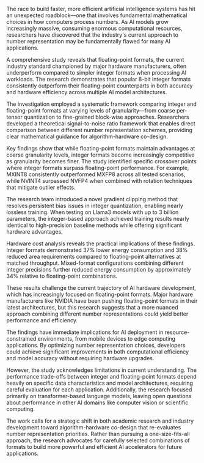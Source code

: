 The race to build faster, more efficient artificial intelligence systems has hit an unexpected roadblock—one that involves fundamental mathematical choices in how computers process numbers. As AI models grow increasingly massive, consuming enormous computational resources, researchers have discovered that the industry's current approach to number representation may be fundamentally flawed for many AI applications.

A comprehensive study reveals that floating-point formats, the current industry standard championed by major hardware manufacturers, often underperform compared to simpler integer formats when processing AI workloads. The research demonstrates that popular 8-bit integer formats consistently outperform their floating-point counterparts in both accuracy and hardware efficiency across multiple AI model architectures.

The investigation employed a systematic framework comparing integer and floating-point formats at varying levels of granularity—from coarse per-tensor quantization to fine-grained block-wise approaches. Researchers developed a theoretical signal-to-noise ratio framework that enables direct comparison between different number representation schemes, providing clear mathematical guidance for algorithm-hardware co-design.

Key findings show that while floating-point formats maintain advantages at coarse granularity levels, integer formats become increasingly competitive as granularity becomes finer. The study identified specific crossover points where integer formats surpass floating-point performance. For example, MXINT8 consistently outperformed MXFP8 across all tested scenarios, while NVINT4 surpassed NVFP4 when combined with rotation techniques that mitigate outlier effects.

The research team introduced a novel gradient clipping method that resolves persistent bias issues in integer quantization, enabling nearly lossless training. When testing on Llama3 models with up to 3 billion parameters, the integer-based approach achieved training results nearly identical to high-precision baseline methods while offering significant hardware advantages.

Hardware cost analysis reveals the practical implications of these findings. Integer formats demonstrated 37% lower energy consumption and 38% reduced area requirements compared to floating-point alternatives at matched throughput. Mixed-format configurations combining different integer precisions further reduced energy consumption by approximately 34% relative to floating-point combinations.

These results challenge the current trajectory of AI hardware development, which has increasingly focused on floating-point formats. Major hardware manufacturers like NVIDIA have been pushing floating-point formats in their latest architectures, but this research suggests that a more nuanced approach combining different number representations could yield better performance and efficiency.

The findings have immediate implications for AI deployment in resource-constrained environments, from mobile devices to edge computing applications. By optimizing number representation choices, developers could achieve significant improvements in both computational efficiency and model accuracy without requiring hardware upgrades.

However, the study acknowledges limitations in current understanding. The performance trade-offs between integer and floating-point formats depend heavily on specific data characteristics and model architectures, requiring careful evaluation for each application. Additionally, the research focused primarily on transformer-based language models, leaving open questions about performance in other AI domains like computer vision or scientific computing.

The work calls for a strategic shift in both academic research and industry development toward algorithm-hardware co-design that re-evaluates number representation priorities. Rather than pursuing a one-size-fits-all approach, the research advocates for carefully selected combinations of formats to build more powerful and efficient AI accelerators for future applications.